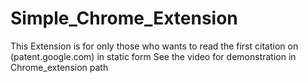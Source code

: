 # Simple_Chrome_Extension
This Extension is for only those who wants to read the first citation on (patent.google.com) in static form
See the video for demonstration in Chrome_extension path
